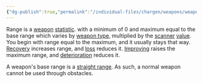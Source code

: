 ```yaml
---
{"dg-publish":true,"permalink":"/individual-files/chargen/weapons/weapon-statistics/range/"}
---
```


Range is a [weapon](Weapons.md) [statistic](Statistics.md). with a minimum of 0 and maximum equal to the base range which varies by [weapon type](Weapon%20Type.md), multiplied by the [scanner](Tuning.md) [value](Numbers.md). You begin with range equal to the maximum, and it usually stays that way. [Recovery](Recovery.md) increases range, and [loss](Loss.md) reduces it. [Improving](Improvement.md) raises the maximum range, and [deterioration](Deterioration.md) reduces it.

A weapon's base range is a [straight range](Map.md). As such, a normal weapon cannot be used through obstacles.